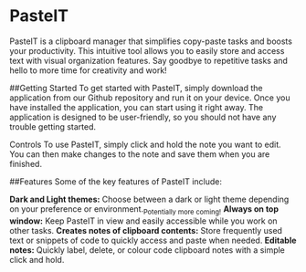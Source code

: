 # PasteIT
PasteIT is a clipboard manager that simplifies copy-paste tasks and boosts your productivity. This intuitive tool allows you to easily store and access text with visual organization features. Say goodbye to repetitive tasks and hello to more time for creativity and work!

##Getting Started
To get started with PasteIT, simply download the application from our Github repository and run it on your device. Once you have installed the application, you can start using it right away. The application is designed to be user-friendly, so you should not have any trouble getting started.

Controls
To use PasteIT, simply click and hold the note you want to edit. You can then make changes to the note and save them when you are finished.

##Features
Some of the key features of PasteIT include:

**Dark and Light themes:** Choose between a dark or light theme depending on your preference or environment.<sub>Potentially more coming!</sub>
**Always on top window:** Keep PasteIT in view and easily accessible while you work on other tasks.
**Creates notes of clipboard contents:** Store frequently used text or snippets of code to quickly access and paste when needed.
**Editable notes:** Quickly label, delete, or colour code clipboard notes with a simple click and hold. 
